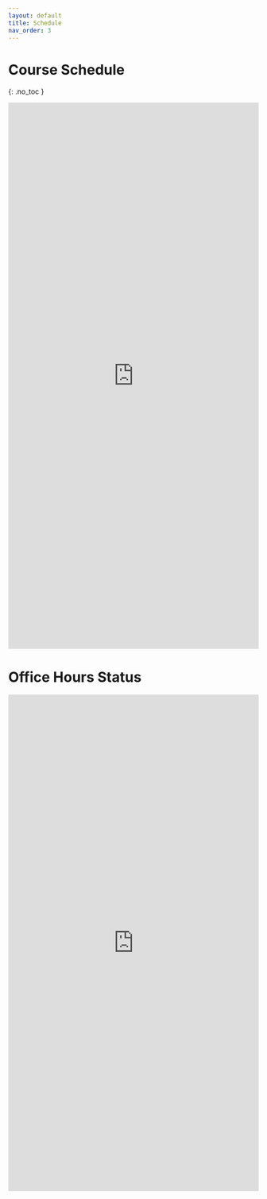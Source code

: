 ```yaml
---
layout: default
title: Schedule
nav_order: 3
---
```


# Course Schedule
{: .no_toc }

<iframe src="https://docs.google.com/spreadsheets/d/e/2PACX-1vRLtbENLbSBG5EaiZ83QXMdG-kCp7DOg__xhajxx5m637o-3d4NipWxOHfHoZ0rzIRTHxb71YezxKGx/pubhtml?gid=1057144854&amp;single=true&amp;widget=true&amp;headers=false" frameborder="0" style="overflow:hidden;height:1100;width:100%" height="1400" width="100%"></iframe>

# Office Hours Status
<iframe src="https://docs.google.com/spreadsheets/d/e/2PACX-1vQ4iDCaihqUIAIp6tun7I436XkYLJamKmLMlt9YecBmoMj6fKMzmPUzTl09mJ6CErvAXqKyz96KliJI/pubhtml?gid=0&amp;single=true&amp;widget=true&amp;headers=false" frameborder="0" style="overflow:hidden;height:1000;width:100%" height="175" width="100%"></iframe>